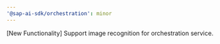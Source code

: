```yaml
---
'@sap-ai-sdk/orchestration': minor
---
```


[New Functionality] Support image recognition for orchestration service.

